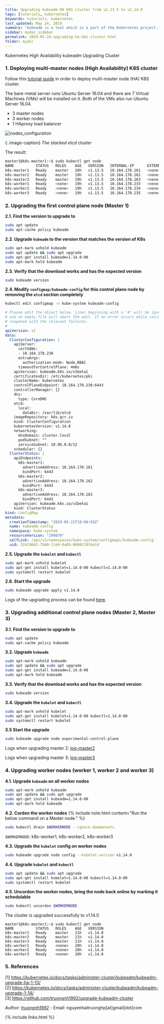 ```yaml
---
title: Upgrading kubeadm HA K8S cluster from v1.13.5 to v1.14.0
tags: [tutorials, kubernetes]
keywords: tutorials, kubernetes
last_updated: May 24, 2019
summary: "kubeadm is a tool which is a part of the Kubernetes project. It helps you deploy a Kubernetes cluster. This article will show you the way to upgrade a Highly Available Kubernetes cluster from v1.13.5 to v1.14.0"
sidebar: mydoc_sidebar
permalink: 2019-05-24-upgrading-ha-k8s-cluster.html
folder: mydoc
---
```


<span class="label label-success">Kubernetes</span>
<span class="label label-danger">High Availability</span>
<span class="label label-primary">kubeadm</span>
<span class="label label-info">Upgrading Cluster</span>

### 1. Deploying multi-master nodes (High Availability) K8S cluster

Follow this [tutorial guide](https://vietkubers.github.io/2019-01-31-ha-cluster-with-kubeadm.html) in order to deploy multi-master node (HA) K8S cluster.

The bare-metal server runs Ubuntu Server 16.04 and there are 7 Virtual Machines (VMs) will be installed on it. Both of the VMs also run Ubuntu Server 16.04.

* 3 master nodes
* 3 worker nodes
* 1 HAproxy load balancer


![nodes_configuration](/static/img/multi-master-ha/stacketcd.png)

{:.image-caption}
*The stacked etcd cluster*

<span class="label label-danger">The result:</span>
```sh
master1@k8s-master1:~$ sudo kubectl get node
NAME          STATUS   ROLES    AGE   VERSION   INTERNAL-IP      EXTERNAL-IP
k8s-master1   Ready    master   20h   v1.13.5   10.164.178.161   <none>     
k8s-master2   Ready    master   19h   v1.13.5   10.164.178.162   <none>      
k8s-master3   Ready    master   19h   v1.13.5   10.164.178.163   <none>      
k8s-worker1   Ready    <none>   19h   v1.13.5   10.164.178.233   <none>        
k8s-worker2   Ready    <none>   19h   v1.13.5   10.164.178.234   <none>
k8s-worker3   Ready    <none>   19h   v1.13.5   10.164.178.235   <none>
```

### 2. Upgrading the first control plane node (Master 1)  


**2.1. Find the version to upgrade to**
```sh
sudo apt update
sudo apt-cache policy kubeadm
```

**2.2. Upgrade `kubeadm` to the version that matches the version of K8s**
```sh
sudo apt-mark unhold kubeadm
sudo apt update && sudo apt upgrade
sudo apt-get install kubeadm=1.14.0-00
sudo apt-mark hold kubeadm
```

**2.3. Verify that the download works and has the expected version**
```sh
sudo kubeadm version
```

**2.4. Modify `configmap/kubeadm-config` for this control plane node by removing the `etcd` section completely**
```sh
kubectl edit configmap -n kube-system kubeadm-config
```
  
```yaml
# Please edit the object below. Lines beginning with a '#' will be ignored,
# and an empty file will abort the edit. If an error occurs while saving this file will be
# reopened with the relevant failures.
#
apiVersion: v1
data:
  ClusterConfiguration: |
    apiServer:
      certSANs:
      - 10.164.178.238
      extraArgs:
        authorization-mode: Node,RBAC
      timeoutForControlPlane: 4m0s
    apiVersion: kubeadm.k8s.io/v1beta1
    certificatesDir: /etc/kubernetes/pki
    clusterName: kubernetes
    controlPlaneEndpoint: 10.164.178.238:6443
    controllerManager: {}
    dns:
      type: CoreDNS
    etcd:
      local:
        dataDir: /var/lib/etcd
    imageRepository: k8s.gcr.io
    kind: ClusterConfiguration
    kubernetesVersion: v1.14.0
    networking:
      dnsDomain: cluster.local
      podSubnet: ""
      serviceSubnet: 10.96.0.0/12
    scheduler: {}
  ClusterStatus: |
    apiEndpoints:
      k8s-master1:
        advertiseAddress: 10.164.178.161
        bindPort: 6443
      k8s-master2:
        advertiseAddress: 10.164.178.162
        bindPort: 6443
      k8s-master3:
        advertiseAddress: 10.164.178.163
        bindPort: 6443
    apiVersion: kubeadm.k8s.io/v1beta1
    kind: ClusterStatus
kind: ConfigMap
metadata:
  creationTimestamp: "2019-05-21T10:08:03Z"
  name: kubeadm-config
  namespace: kube-system
  resourceVersion: "209870"
  selfLink: /api/v1/namespaces/kube-system/configmaps/kubeadm-config
  uid: 52419642-7bb0-11e9-8a89-0800270fde1d
```

**2.5. Upgrade the `kubelet` and `kubectl`**
```sh
sudo apt-mark unhold kubelet
sudo apt-get install kubelet=1.14.0-00 kubectl=1.14.0-00
sudo systemctl restart kubelet
```

**2.6. Start the upgrade**
```sh
sudo kubeadm upgrade apply v1.14.0
```
Logs of the upgrading process can be found [here](https://raw.githubusercontent.com/truongnh1992/upgrade-kubeadm-cluster/master/logs/cluster-upgraded-to-v1140).

### 3. Upgrading additional control plane nodes (Master 2, Master 3)

**3.1. Find the version to upgrade to**
```sh
sudo apt update
sudo apt-cache policy kubeadm
```

**3.2. Upgrade `kubeadm`**
```sh
sudo apt-mark unhold kubeadm
sudo apt update && sudo apt upgrade
sudo apt-get install kubeadm=1.14.0-00
sudo apt-mark hold kubeadm
```

**3.3. Verify that the download works and has the expected version**
```sh
sudo kubeadm version
```

**3.4. Upgrade the `kubelet` and `kubectl`**
```sh
sudo apt-mark unhold kubelet
sudo apt-get install kubelet=1.14.0-00 kubectl=1.14.0-00
sudo systemctl restart kubelet
```

**3.5 Start the upgrade**
```sh
sudo kubeadm upgrade node experimental-control-plane
```
Logs when upgrading master 2: [log-master2](https://raw.githubusercontent.com/truongnh1992/upgrade-kubeadm-cluster/master/logs/logs-master2)

Logs when upgrading master 3: [log-master3](https://raw.githubusercontent.com/truongnh1992/upgrade-kubeadm-cluster/master/logs/logs-master3)

### 4. Upgrading worker nodes (worker 1, worker 2 and worker 3)

**4.1. Upgrade `kubeadm` on all worker nodes**
```sh
sudo apt-mark unhold kubeadm
sudo apt update && sudo apt upgrade
sudo apt-get install kubeadm=1.14.0-00
sudo apt-mark hold kubeadm
```

**4.2. Cordon the worker nodes**
{% include note.html content="Run the below command on a Master node." %}
```sh
sudo kubectl drain $WORKERNODE --ignore-daemonsets
```

`$WORKERNODE`: k8s-worker1, k8s-worker2, k8s-worker3  


**4.3. Upgrade the `kubelet` config on worker nodes**
```sh
sudo kubeadm upgrade node config --kubelet-version v1.14.0
```

**4.4. Upgrade `kubelet` and `kubectl`**
```sh
sudo apt update && sudo apt upgrade
sudo apt-get install kubelet=1.14.0-00 kubectl=1.14.0-00
sudo systemctl restart kubelet
```

**4.5. Uncordon the worker nodes, bring the node back online by marking it schedulable**
```sh
sudo kubectl uncordon $WORKERNODE
```


<span class="label label-danger">The cluster is upgraded successfully to v1.14.0</span>
```
master1@k8s-master1:~$ sudo kubectl get node
NAME          STATUS   ROLES    AGE   VERSION
k8s-master1   Ready    master   21h   v1.14.0
k8s-master2   Ready    master   21h   v1.14.0
k8s-master3   Ready    master   21h   v1.14.0
k8s-worker1   Ready    <none>   20h   v1.14.0
k8s-worker2   Ready    <none>   20h   v1.14.0
k8s-worker3   Ready    <none>   20h   v1.14.0
```

### 5. References

[1] https://kubernetes.io/docs/tasks/administer-cluster/kubeadm/kubeadm-upgrade-ha-1-13/  
[2] https://kubernetes.io/docs/tasks/administer-cluster/kubeadm/kubeadm-upgrade-1-14/  
[3] https://github.com/truongnh1992/upgrade-kubeadm-cluster  

*Author: [truongnh1992](https://github.com/truongnh1992)* - Email: nguyenhaitruonghp[at]gmail[dot]com

{% include links.html %}
